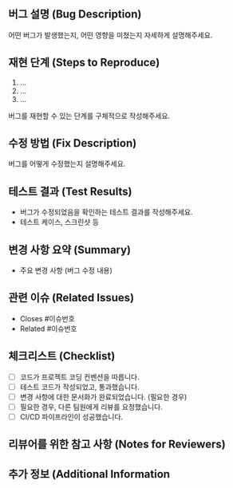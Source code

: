 ## 버그 설명 (Bug Description)

어떤 버그가 발생했는지, 어떤 영향을 미쳤는지 자세하게 설명해주세요.

## 재현 단계 (Steps to Reproduce)

1. ...
2. ...
3. ...

버그를 재현할 수 있는 단계를 구체적으로 작성해주세요.

## 수정 방법 (Fix Description)

버그를 어떻게 수정했는지 설명해주세요.

## 테스트 결과 (Test Results)

- 버그가 수정되었음을 확인하는 테스트 결과를 작성해주세요.
- 테스트 케이스, 스크린샷 등

## 변경 사항 요약 (Summary)

- 주요 변경 사항 (버그 수정 내용)

## 관련 이슈 (Related Issues)

- Closes #이슈번호
- Related #이슈번호

## 체크리스트 (Checklist)

- [ ] 코드가 프로젝트 코딩 컨벤션을 따릅니다.
- [ ] 테스트 코드가 작성되었고, 통과했습니다.
- [ ] 변경 사항에 대한 문서화가 완료되었습니다. (필요한 경우)
- [ ] 필요한 경우, 다른 팀원에게 리뷰를 요청했습니다.
- [ ] CI/CD 파이프라인이 성공했습니다.

## 리뷰어를 위한 참고 사항 (Notes for Reviewers)

## 추가 정보 (Additional Information